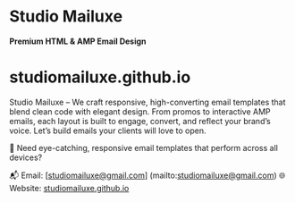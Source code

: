 # Studio Mailuxe  
**Premium HTML & AMP Email Design**

# studiomailuxe.github.io
Studio Mailuxe – We craft responsive, high-converting email templates that blend clean code with elegant design. From promos to interactive AMP emails, each layout is built to 
engage, convert, and reflect your brand’s voice. Let’s build emails your clients will love to open.

🎯 Need eye-catching, responsive email templates that perform across all devices?

📬 Email: [studiomailuxe@gmail.com]  (mailto:studiomailuxe@gmail.com)
🌐 Website: [studiomailuxe.github.io](https://studiomailuxe.github.io/)
